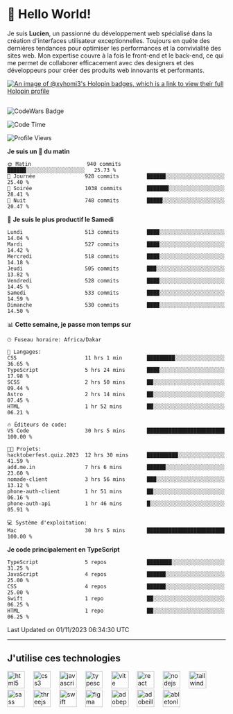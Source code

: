 # 👋 Hello World!

Je suis **Lucien**, un passionné du développement web spécialisé dans la création d'interfaces utilisateur exceptionnelles. Toujours en quête des dernières tendances pour optimiser les performances et la convivialité des sites web. Mon expertise couvre à la fois le front-end et le back-end, ce qui me permet de collaborer efficacement avec des designers et des développeurs pour créer des produits web innovants et performants.

[![An image of @xyhomi3's Holopin badges, which is a link to view their full Holopin profile](https://holopin.me/xyhomi3)](https://holopin.io/@xyhomi3)

##

![CodeWars Badge](https://www.codewars.com/users/xyhomi3/badges/small)

<!--START_SECTION:waka-->
![Code Time](http://img.shields.io/badge/Code%20Time-170%20hrs-blue)

![Profile Views](http://img.shields.io/badge/Vues%20du%20profil-5-blue)

**Je suis un 🐤 du matin** 

```text
🌞 Matin                  940 commits         ██████░░░░░░░░░░░░░░░░░░░   25.73 % 
🌆 Journée                928 commits         ██████░░░░░░░░░░░░░░░░░░░   25.40 % 
🌃 Soirée                 1038 commits        ███████░░░░░░░░░░░░░░░░░░   28.41 % 
🌙 Nuit                   748 commits         █████░░░░░░░░░░░░░░░░░░░░   20.47 % 
```
📅 **Je suis le plus productif le Samedi** 

```text
Lundi                    513 commits         ████░░░░░░░░░░░░░░░░░░░░░   14.04 % 
Mardi                    527 commits         ████░░░░░░░░░░░░░░░░░░░░░   14.42 % 
Mercredi                 518 commits         ████░░░░░░░░░░░░░░░░░░░░░   14.18 % 
Jeudi                    505 commits         ███░░░░░░░░░░░░░░░░░░░░░░   13.82 % 
Vendredi                 528 commits         ████░░░░░░░░░░░░░░░░░░░░░   14.45 % 
Samedi                   533 commits         ████░░░░░░░░░░░░░░░░░░░░░   14.59 % 
Dimanche                 530 commits         ████░░░░░░░░░░░░░░░░░░░░░   14.50 % 
```


📊 **Cette semaine, je passe mon temps sur** 

```text
🕑︎ Fuseau horaire: Africa/Dakar

💬 Langages: 
CSS                      11 hrs 1 min        █████████░░░░░░░░░░░░░░░░   36.65 % 
TypeScript               5 hrs 24 mins       ████░░░░░░░░░░░░░░░░░░░░░   17.98 % 
SCSS                     2 hrs 50 mins       ██░░░░░░░░░░░░░░░░░░░░░░░   09.44 % 
Astro                    2 hrs 14 mins       ██░░░░░░░░░░░░░░░░░░░░░░░   07.45 % 
HTML                     1 hr 52 mins        ██░░░░░░░░░░░░░░░░░░░░░░░   06.21 % 

🔥 Éditeurs de code: 
VS Code                  30 hrs 5 mins       █████████████████████████   100.00 % 

🐱‍💻 Projets: 
hacktoberfest.quiz.2023  12 hrs 30 mins      ██████████░░░░░░░░░░░░░░░   41.59 % 
add.me.in                7 hrs 6 mins        ██████░░░░░░░░░░░░░░░░░░░   23.60 % 
nomade-client            3 hrs 56 mins       ███░░░░░░░░░░░░░░░░░░░░░░   13.12 % 
phone-auth-client        1 hr 51 mins        ██░░░░░░░░░░░░░░░░░░░░░░░   06.16 % 
phone-auth-api           1 hr 46 mins        █░░░░░░░░░░░░░░░░░░░░░░░░   05.91 % 

💻 Système d'exploitation: 
Mac                      30 hrs 5 mins       █████████████████████████   100.00 % 
```

**Je code principalement en TypeScript** 

```text
TypeScript               5 repos             ████████░░░░░░░░░░░░░░░░░   31.25 % 
JavaScript               4 repos             ██████░░░░░░░░░░░░░░░░░░░   25.00 % 
CSS                      4 repos             ██████░░░░░░░░░░░░░░░░░░░   25.00 % 
Swift                    1 repo              ██░░░░░░░░░░░░░░░░░░░░░░░   06.25 % 
HTML                     1 repo              ██░░░░░░░░░░░░░░░░░░░░░░░   06.25 % 
```




 Last Updated on 01/11/2023 06:34:30 UTC
<!--END_SECTION:waka-->
---

## J'utilise ces technologies

<div align="left">
  <img src="https://skillicons.dev/icons?i=html" height="40" alt="html5 logo"  />
  <img width="12" />
  <img src="https://skillicons.dev/icons?i=css" height="40" alt="css3 logo"  />
  <img width="12" />
  <img src="https://skillicons.dev/icons?i=js" height="40" alt="javascript logo"  />
  <img width="12" />
  <img src="https://skillicons.dev/icons?i=ts" height="40" alt="typescript logo"  />
  <img width="12" />
  <img src="https://skillicons.dev/icons?i=vite" height="40" alt="vite logo"  />
  <img width="12" />
  <img src="https://skillicons.dev/icons?i=react" height="40" alt="react logo"  />
  <img width="12" />
  <img src="https://cdn.jsdelivr.net/gh/devicons/devicon/icons/nodejs/nodejs-original.svg" height="40" alt="nodejs logo"  />
  <img width="12" />
  <img src="https://skillicons.dev/icons?i=tailwind" height="40" alt="tailwindcss logo"  />
  <img width="12" />
  <img src="https://skillicons.dev/icons?i=sass" height="40" alt="sass logo"  />
  <img width="12" />
  <img src="https://skillicons.dev/icons?i=threejs" height="40" alt="threejs logo"  />
  <img width="12" />
  <img src="https://skillicons.dev/icons?i=swift" height="40" alt="swift logo"  />
  <img width="12" />
  <img src="https://skillicons.dev/icons?i=figma" height="40" alt="figma logo"  />
  <img width="12" />
  <img src="https://skillicons.dev/icons?i=ps" height="40" alt="adobephotoshop logo"  />
  <img width="12" />
  <img src="https://skillicons.dev/icons?i=ai" height="40" alt="adobeillustrator logo"  />
  <img width="12" />
  <img src="https://skillicons.dev/icons?i=ableton" height="40" alt="abletonlive logo"  />
</div>



